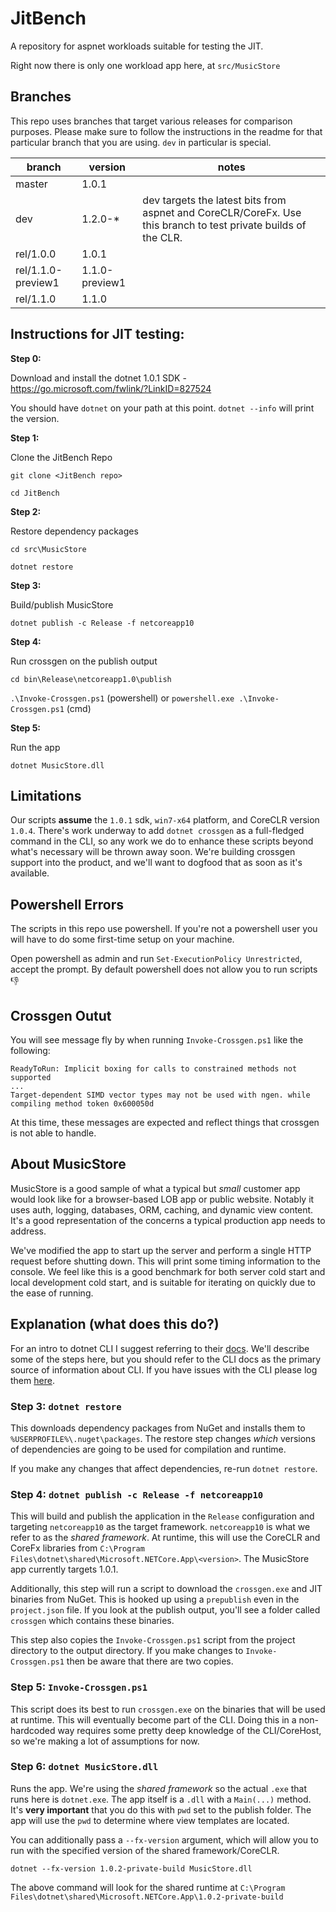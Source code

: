 
# JitBench

A repository for aspnet workloads suitable for testing the JIT.

Right now there is only one workload app here, at `src/MusicStore`

## Branches

This repo uses branches that target various releases for comparison purposes. Please make sure to follow the instructions in the readme for that particular branch that you are using. `dev` in particular is special.

| branch             | version        | notes                                                                                                          |
|--------------------|----------------|----------------------------------------------------------------------------------------------------------------|
| master             | 1.0.1          |                                                                                                                |
| dev                | 1.2.0-*        | dev targets the latest bits from aspnet and CoreCLR/CoreFx. Use this branch to test private builds of the CLR. |
| rel/1.0.0          | 1.0.1          |                                                                                                                |
| rel/1.1.0-preview1 | 1.1.0-preview1 |                                                                                                                |
| rel/1.1.0          | 1.1.0          |       

## Instructions for JIT testing:

**Step 0:** 

Download and install the dotnet 1.0.1 SDK - https://go.microsoft.com/fwlink/?LinkID=827524

You should have `dotnet` on your path at this point. `dotnet --info` will print the version.

**Step 1:**

Clone the JitBench Repo

`git clone <JitBench repo>`

`cd JitBench`

**Step 2:**

Restore dependency packages 

`cd src\MusicStore`

`dotnet restore`

**Step 3:** 

Build/publish MusicStore

`dotnet publish -c Release -f netcoreapp10`

**Step 4:** 

Run crossgen on the publish output

`cd bin\Release\netcoreapp1.0\publish`

`.\Invoke-Crossgen.ps1` (powershell) or `powershell.exe .\Invoke-Crossgen.ps1` (cmd)

**Step 5:**

Run the app

`dotnet MusicStore.dll`

## Limitations

Our scripts **assume** the `1.0.1` sdk, `win7-x64` platform, and CoreCLR version `1.0.4`. There's work underway to add `dotnet crossgen` as a full-fledged command in the CLI, so any work we do to enhance these scripts beyond what's necessary will be thrown away soon. We're building crossgen support into the product, and we'll want to dogfood that as soon as it's available.

## Powershell Errors

The scripts in this repo use powershell. If you're not a powershell user you will have to do some first-time setup on your machine.

Open powershell as admin and run `Set-ExecutionPolicy Unrestricted`, accept the prompt. By default powershell does not allow you to run scripts :-1:

## Crossgen Outut

You will see message fly by when running `Invoke-Crossgen.ps1` like the following:
```
ReadyToRun: Implicit boxing for calls to constrained methods not supported
...  
Target-dependent SIMD vector types may not be used with ngen. while compiling method token 0x600050d
```

At this time, these messages are expected and reflect things that crossgen is not able to handle.

## About MusicStore

MusicStore is a good sample of what a typical but *small* customer app would look like for a browser-based LOB app or public website. Notably it uses auth, logging, databases, ORM, caching, and dynamic view content. It's a good representation of the concerns a typical production app needs to address.

We've modified the app to start up the server and perform a single HTTP request before shutting down. This will print some timing information to the console. We feel like this is a good benchmark for both server cold start and local development cold start, and is suitable for iterating on quickly due to the ease of running.

## Explanation (what does this do?)

For an intro to dotnet CLI I suggest referring to their [docs](https://docs.microsoft.com/en-us/dotnet/articles/core/tools/index). We'll describe some of the steps here, but you should refer to the CLI docs as the primary source of information about CLI. If you have issues with the CLI please log them [here](https://github.com/dotnet/cli/issues).

### Step 3: `dotnet restore`

This downloads dependency packages from NuGet and installs them to `%USERPROFILE%\.nuget\packages`. The restore step changes *which* versions of dependencies are going to be used for compilation and runtime.

If you make any changes that affect dependencies, re-run `dotnet restore`.

### Step 4: `dotnet publish -c Release -f netcoreapp10`

This will build and publish the application in the `Release` configuration and targeting `netcoreapp10` as the target framework. `netcoreapp10` is what we refer to as the *shared framework*. At runtime, this will use the CoreCLR and CoreFx libraries from `C:\Program Files\dotnet\shared\Microsoft.NETCore.App\<version>`. The MusicStore app currently targets 1.0.1.

Additionally, this step will run a script to download the `crossgen.exe` and JIT binaries from NuGet. This is hooked up using a `prepublish` even in the `project.json` file. If you look at the publish output, you'll see a folder called `crossgen` which contains these binaries.

This step also copies the `Invoke-Crossgen.ps1` script from the project directory to the output directory. If you make changes to `Invoke-Crossgen.ps1` then be aware that there are two copies.

### Step 5: `Invoke-Crossgen.ps1`

This script does its best to run `crossgen.exe` on the binaries that will be used at runtime. This will eventually become part of the CLI. Doing this in a non-hardcoded way requires some pretty deep knowledge of the CLI/CoreHost, so we're making a lot of assumptions for now.

### Step 6: `dotnet MusicStore.dll`

Runs the app. We're using the *shared framework* so the actual `.exe` that runs here is `dotnet.exe`. The app itself is a `.dll` with a `Main(...)` method. It's **very important** that you do this with `pwd` set to the publish folder. The app will use the `pwd` to determine where view templates are located.

You can additionally pass a `--fx-version` argument, which will allow you to run with the specified version of the shared framework/CoreCLR. 

```
dotnet --fx-version 1.0.2-private-build MusicStore.dll
```

The above command will look for the shared runtime at `C:\Program Files\dotnet\shared\Microsoft.NETCore.App\1.0.2-private-build`
